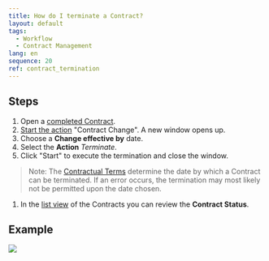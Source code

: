 ```yaml
---
title: How do I terminate a Contract?
layout: default
tags:
  - Workflow
  - Contract Management
lang: en
sequence: 20
ref: contract_termination
---
```


## Steps
1. Open a [completed Contract](Create_contract).
1. [Start the action](StartAction) "Contract Change". A new window opens up.
1. Choose a **Change effective by** date.
1. Select the **Action** *Terminate*.
1. Click "Start" to execute the termination and close the window.
 >Note: The [Contractual Terms](Define_contractual_terms) determine the date by which a Contract can be terminated. If an error occurs, the termination may most likely not be permitted upon the date chosen.

1. In the [list view](ViewModes) of the Contracts you can review the **Contract Status**.

## Example
![](assets/Contract_termination.gif)
